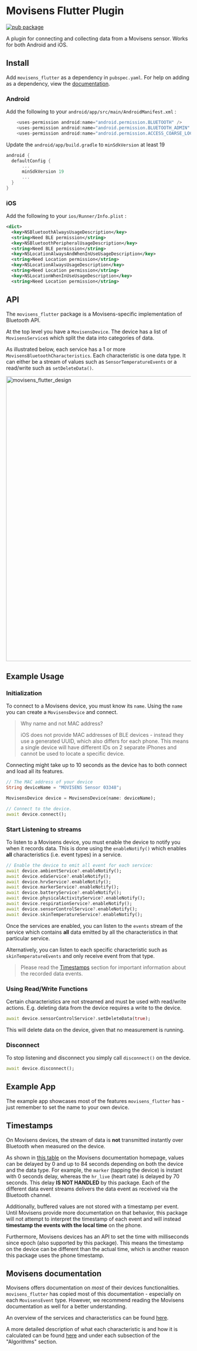 # Movisens Flutter Plugin

[![pub package](https://img.shields.io/pub/v/movisens_flutter.svg)](https://pub.dartlang.org/packages/movisens_flutter)

A plugin for connecting and collecting data from a Movisens sensor. Works for both Android and iOS.

## Install

Add `movisens_flutter` as a dependency in `pubspec.yaml`.
For help on adding as a dependency, view the [documentation](https://flutter.io/using-packages/).

### Android

Add the following to your `android/app/src/main/AndroidManifest.xml` :

```dart
    <uses-permission android:name="android.permission.BLUETOOTH" />
    <uses-permission android:name="android.permission.BLUETOOTH_ADMIN" />
    <uses-permission android:name="android.permission.ACCESS_COARSE_LOCATION"/>
```

Update the `android/app/build.gradle` to `minSdkVersion` at least 19

```gradle
android {
  defaultConfig {
      ...
      minSdkVersion 19
      ...
  }
}
```

### iOS

Add the following to your `ios/Runner/Info.plist` :

```xml
<dict>
  <key>NSBluetoothAlwaysUsageDescription</key>
  <string>Need BLE permission</string>
  <key>NSBluetoothPeripheralUsageDescription</key>
  <string>Need BLE permission</string>
  <key>NSLocationAlwaysAndWhenInUseUsageDescription</key>
  <string>Need Location permission</string>
  <key>NSLocationAlwaysUsageDescription</key>
  <string>Need Location permission</string>
  <key>NSLocationWhenInUseUsageDescription</key>
  <string>Need Location permission</string>
```

## API

The `movisens_flutter` package is a Movisens-specific implementation of Bluetooth API.

At the top level you have a `MovisensDevice`. The device has a list of `MovisensService`s which split the data into categories of data.

As illustrated below, each service has a 1 or more `MovisensBluetoothCharacteristics`. Each characteristic is one data type. It can either be a stream of values such as `SensorTemperatureEvents` or a read/write such as `setDeleteData()`.

<img src="https://github.com/cph-cachet/flutter-plugins/blob/master/packages/movisens_flutter/images/movisens-design.png" alt="movisens_flutter_design" width="776"/>

## Example Usage

### Initialization

To connect to a Movisens device, you must know its `name`.
Using the `name` you can create a `MovisensDevice` and connect.

> Why name and not MAC address?
>
> iOS does not provide MAC addresses of BLE devices - instead they use a generated UUID, which also differs for each phone.
> This means a single device will have different IDs on 2 separate iPhones and cannot be used to locate a specific device.

Connecting might take up to 10 seconds as the device has to both connect and load all its features.

```dart
// The MAC address of your device
String deviceName = "MOVISENS Sensor 03348";

MovisensDevice device = MovisensDevice(name: deviceName);

// Connect to the device.
await device.connect();
```

### Start Listening to streams

To listen to a Movisens device, you must enable the device to notify you when it records data.
This is done using the `enableNotify()` which enables **all** characteristics (i.e. event types) in a service.

```dart
// Enable the device to emit all event for each service:
await device.ambientService?.enableNotify();
await device.edaService?.enableNotify();
await device.hrvService?.enableNotify();
await device.markerService?.enableNotify();
await device.batteryService?.enableNotify();
await device.physicalActivityService?.enableNotify();
await device.respirationService?.enableNotify();
await device.sensorControlService?.enableNotify();
await device.skinTemperatureService?.enableNotify();
```

Once the services are enabled, you can listen to the `events` stream of the service which contains **all** data emitted by all the characteristics in that particular service.

Alternatively, you can listen to each specific characteristic such as `skinTemperatureEvents` and only receive event from that type.

> Please read the [Timestamps](#timestamps) section for important information about the recorded data events.

### Using Read/Write Functions

Certain characteristics are not streamed and must be used with read/write actions.
E.g. deleting data from the device requires a write to the device.

```dart
await device.sensorControlService?.setDeleteData(true);
```

This will delete data on the device, given that no measurement is running.

### Disconnect

To stop listening and disconnect you simply call `disconnect()` on the device.

```dart
await device.disconnect();
```

## Example App

The example app showcases most of the features `movisens_flutter` has - just remember to set the name to your own device.

## Timestamps

On Movisens devices, the stream of data is **not** transmitted instantly over Bluetooth when measured on the device.

As shown in [this table](https://docs.movisens.com/BluetoothLowEnergy/#available-signals-per-sensor) on the Movisens documentation homepage, values can be delayed by 0 and up to 84 seconds depending on both the device and the data type.
For example, the `marker` (tapping the device) is instant with 0 seconds delay, whereas  the `hr_live` (heart rate) is delayed by 70 seconds.
This delay **IS NOT HANDLED** by this package.
Each of the different data event streams delivers the data event as received via the Bluetooth channel.

Additionally, buffered values are not stored with a timestamp per event. Until Movisens provide more documentation on that behavior, this package will not attempt to interpret the timestamp of each event and will instead **timestamp the events with the local time** on the phone.

Furthermore, Movisens devices has an API to set the time with milliseconds since epoch (also supported by this package). This means the timestamp on the device can be different than the actual time, which is another reason this package uses the phone timestamp.

## Movisens documentation

Movisens offers documentation on _most_ of their devices functionalities.
`movisens_flutter` has copied most of this documentation - especially on each `MovisensEvent` type.
However, we recommend reading the Movisens documentation as well for a better understanding.

An overview of the services and characteristics can be found [here](https://docs.movisens.com/BluetoothLowEnergy/#services-and-characteristics).

A more detailed description of what each characteristic is and how it is calculated can be found [here](https://docs.movisens.com/Algorithms/) and under each subsection of the "Algorithms" section.

